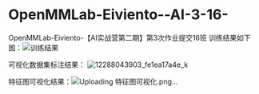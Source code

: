 # OpenMMLab-Eiviento--AI-3-16-
OpenMMLab-Eiviento-【AI实战营第二期】第3次作业提交16班
训练结果如下图：![训练结果](https://github.com/Eiviento/OpenMMLab-Eiviento--AI-3-16-/assets/115340566/4473daf1-f8d3-4cf3-acb1-ea67041e367e)

可视化数据集标注结果：
![12288043903_fe1ea17a4e_k](https://github.com/Eiviento/OpenMMLab-Eiviento--AI-3-16-/assets/115340566/b3e556ce-e3e8-45a4-a676-d74da795774a)


特征图可视化结果：![Uploading 特征图可视化.png…]()
